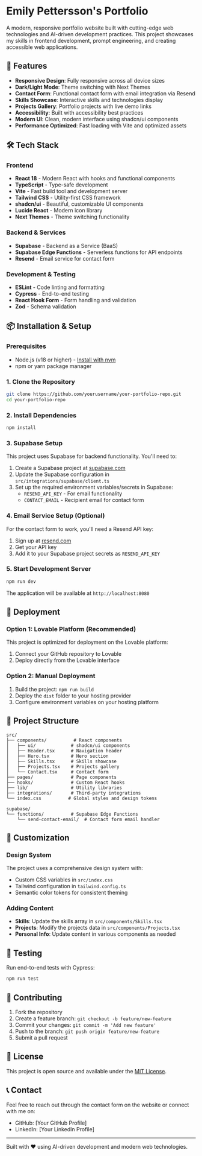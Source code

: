 # Emily Pettersson's Portfolio

A modern, responsive portfolio website built with cutting-edge web technologies and AI-driven development practices. This project showcases my skills in frontend development, prompt engineering, and creating accessible web applications.

## 🚀 Features

- **Responsive Design**: Fully responsive across all device sizes
- **Dark/Light Mode**: Theme switching with Next Themes
- **Contact Form**: Functional contact form with email integration via Resend
- **Skills Showcase**: Interactive skills and technologies display
- **Projects Gallery**: Portfolio projects with live demo links
- **Accessibility**: Built with accessibility best practices
- **Modern UI**: Clean, modern interface using shadcn/ui components
- **Performance Optimized**: Fast loading with Vite and optimized assets

## 🛠️ Tech Stack

### Frontend
- **React 18** - Modern React with hooks and functional components
- **TypeScript** - Type-safe development
- **Vite** - Fast build tool and development server
- **Tailwind CSS** - Utility-first CSS framework
- **shadcn/ui** - Beautiful, customizable UI components
- **Lucide React** - Modern icon library
- **Next Themes** - Theme switching functionality

### Backend & Services
- **Supabase** - Backend as a Service (BaaS)
- **Supabase Edge Functions** - Serverless functions for API endpoints
- **Resend** - Email service for contact form

### Development & Testing
- **ESLint** - Code linting and formatting
- **Cypress** - End-to-end testing
- **React Hook Form** - Form handling and validation
- **Zod** - Schema validation

## 📦 Installation & Setup

### Prerequisites
- Node.js (v18 or higher) - [Install with nvm](https://github.com/nvm-sh/nvm#installing-and-updating)
- npm or yarn package manager

### 1. Clone the Repository
```bash
git clone https://github.com/yourusername/your-portfolio-repo.git
cd your-portfolio-repo
```

### 2. Install Dependencies
```bash
npm install
```

### 3. Supabase Setup
This project uses Supabase for backend functionality. You'll need to:

1. Create a Supabase project at [supabase.com](https://supabase.com)
2. Update the Supabase configuration in `src/integrations/supabase/client.ts`
3. Set up the required environment variables/secrets in Supabase:
   - `RESEND_API_KEY` - For email functionality
   - `CONTACT_EMAIL` - Recipient email for contact form

### 4. Email Service Setup (Optional)
For the contact form to work, you'll need a Resend API key:

1. Sign up at [resend.com](https://resend.com)
2. Get your API key
3. Add it to your Supabase project secrets as `RESEND_API_KEY`

### 5. Start Development Server
```bash
npm run dev
```

The application will be available at `http://localhost:8080`

## 🚀 Deployment

### Option 1: Lovable Platform (Recommended)
This project is optimized for deployment on the Lovable platform:
1. Connect your GitHub repository to Lovable
2. Deploy directly from the Lovable interface

### Option 2: Manual Deployment
1. Build the project: `npm run build`
2. Deploy the `dist` folder to your hosting provider
3. Configure environment variables on your hosting platform

## 📁 Project Structure

```
src/
├── components/          # React components
│   ├── ui/             # shadcn/ui components
│   ├── Header.tsx      # Navigation header
│   ├── Hero.tsx        # Hero section
│   ├── Skills.tsx      # Skills showcase
│   ├── Projects.tsx    # Projects gallery
│   └── Contact.tsx     # Contact form
├── pages/              # Page components
├── hooks/              # Custom React hooks
├── lib/                # Utility libraries
├── integrations/       # Third-party integrations
└── index.css          # Global styles and design tokens

supabase/
└── functions/          # Supabase Edge Functions
    └── send-contact-email/  # Contact form email handler
```

## 🎨 Customization

### Design System
The project uses a comprehensive design system with:
- Custom CSS variables in `src/index.css`
- Tailwind configuration in `tailwind.config.ts`
- Semantic color tokens for consistent theming

### Adding Content
- **Skills**: Update the skills array in `src/components/Skills.tsx`
- **Projects**: Modify the projects data in `src/components/Projects.tsx`
- **Personal Info**: Update content in various components as needed

## 🧪 Testing

Run end-to-end tests with Cypress:
```bash
npm run test
```

## 🤝 Contributing

1. Fork the repository
2. Create a feature branch: `git checkout -b feature/new-feature`
3. Commit your changes: `git commit -m 'Add new feature'`
4. Push to the branch: `git push origin feature/new-feature`
5. Submit a pull request

## 📄 License

This project is open source and available under the [MIT License](LICENSE).

## 📞 Contact

Feel free to reach out through the contact form on the website or connect with me on:
- GitHub: [Your GitHub Profile]
- LinkedIn: [Your LinkedIn Profile]

---

Built with ❤️ using AI-driven development and modern web technologies.

